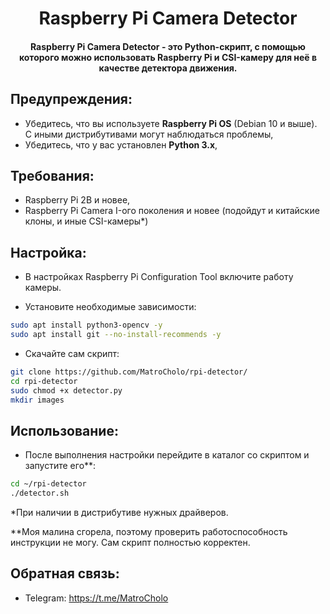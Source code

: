 <h1 align="center">Raspberry Pi Camera Detector</h1>
<h4 align="center">Raspberry Pi Camera Detector - это Python-скрипт, с помощью которого можно использовать Raspberry Pi и CSI-камеру для неё в качестве детектора движения.</h4>

## Предупреждения:
- Убедитесь, что вы используете **Raspberry Pi OS** (Debian 10 и выше). С иными дистрибутивами могут наблюдаться проблемы,
- Убедитесь, что у вас установлен **Python 3.x**,

## Требования:
- Raspberry Pi 2B и новее,
- Raspberry Pi Camera I-ого поколения и новее (подойдут и китайские клоны, и иные CSI-камеры*)

## Настройка:

- В настройках Raspberry Pi Configuration Tool включите работу камеры.

- Установите необходимые зависимости:
```sh
sudo apt install python3-opencv -y
sudo apt install git --no-install-recommends -y
```

- Скачайте сам скрипт:
```sh
git clone https://github.com/MatroCholo/rpi-detector/
cd rpi-detector
sudo chmod +x detector.py
mkdir images
```

## Использование:
- После выполнения настройки перейдите в каталог со скриптом и запустите его**:
```sh
cd ~/rpi-detector
./detector.sh
```

*При наличии в дистрибутиве нужных драйверов.

**Моя малина сгорела, поэтому проверить работоспособность инструкции не могу. Сам скрипт полностью корректен.

## Обратная связь:
- Telegram: https://t.me/MatroCholo
